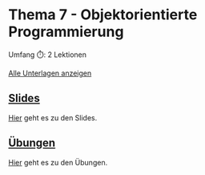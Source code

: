 # Thema 7 - Objektorientierte Programmierung

Umfang ⏱️: 2 Lektionen

[Alle Unterlagen anzeigen](https://github.com/janikvonrotz/python.casa/tree/main/topic-5-5)

## [Slides](slides7.md)

[Hier](slides7.md) geht es zu den Slides.

## [Übungen](excercise7.md)

[Hier](excercise7.md) geht es zu den Übungen.